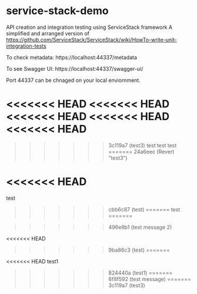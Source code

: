 # service-stack-demo
API creation and integration testing using ServiceStack framework
A simplified and arranged version of https://github.com/ServiceStack/ServiceStack/wiki/HowTo-write-unit-integration-tests

To check metadata:
https://localhost:44337/metadata

To see Swagger UI:
https://localhost:44337/swagger-ui/


Port 44337 can be chnaged on your local enviornment.

<<<<<<< HEAD
<<<<<<< HEAD
<<<<<<< HEAD
<<<<<<< HEAD
<<<<<<< HEAD
=======
>>>>>>> 3c119a7 (test3)
test 
test
test
=======
>>>>>>> 24a6eec (Revert "test3")



<<<<<<< HEAD
=======
test 
>>>>>>> cbb6c87 (test)
=======
test
=======

>>>>>>> 496e8b1 (test message 2)

<<<<<<< HEAD
>>>>>>> 9ba86c3 (test)
=======

<<<<<<< HEAD
test1
>>>>>>> 824440a (test1)
=======
>>>>>>> 6f8f592 (test message)
=======
>>>>>>> 3c119a7 (test3)
